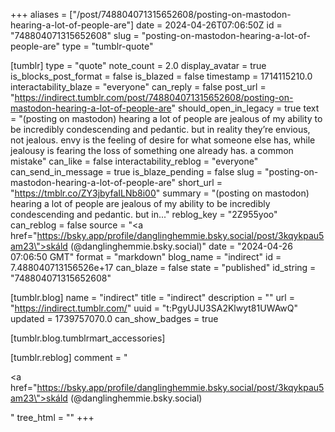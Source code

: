 +++
aliases = ["/post/748804071315652608/posting-on-mastodon-hearing-a-lot-of-people-are"]
date = 2024-04-26T07:06:50Z
id = "748804071315652608"
slug = "posting-on-mastodon-hearing-a-lot-of-people-are"
type = "tumblr-quote"

[tumblr]
type = "quote"
note_count = 2.0
display_avatar = true
is_blocks_post_format = false
is_blazed = false
timestamp = 1714115210.0
interactability_blaze = "everyone"
can_reply = false
post_url = "https://indirect.tumblr.com/post/748804071315652608/posting-on-mastodon-hearing-a-lot-of-people-are"
should_open_in_legacy = true
text = "(posting on mastodon) hearing a lot of people are jealous of my ability to be incredibly condescending and pedantic. but in reality they&rsquo;re envious, not jealous. envy is the feeling of desire for what someone else has, while jealousy is fearing the loss of something one already has. a common mistake"
can_like = false
interactability_reblog = "everyone"
can_send_in_message = true
is_blaze_pending = false
slug = "posting-on-mastodon-hearing-a-lot-of-people-are"
short_url = "https://tmblr.co/ZY3jbyfaILNb8i00"
summary = "(posting on mastodon) hearing a lot of people are jealous of my ability to be incredibly condescending and pedantic. but in..."
reblog_key = "2Z955yoo"
can_reblog = false
source = "<a href=\"https://bsky.app/profile/danglinghemmie.bsky.social/post/3kqykpau5am23\">skáld (@danglinghemmie.bsky.social)</a>"
date = "2024-04-26 07:06:50 GMT"
format = "markdown"
blog_name = "indirect"
id = 7.488040713156526e+17
can_blaze = false
state = "published"
id_string = "748804071315652608"

[tumblr.blog]
name = "indirect"
title = "indirect"
description = ""
url = "https://indirect.tumblr.com/"
uuid = "t:PgyUJU3SA2Klwyt81UWAwQ"
updated = 1739757070.0
can_show_badges = true

[tumblr.blog.tumblrmart_accessories]

[tumblr.reblog]
comment = "<p><a href=\"https://bsky.app/profile/danglinghemmie.bsky.social/post/3kqykpau5am23\">skáld (@danglinghemmie.bsky.social)</a></p>"
tree_html = ""
+++
